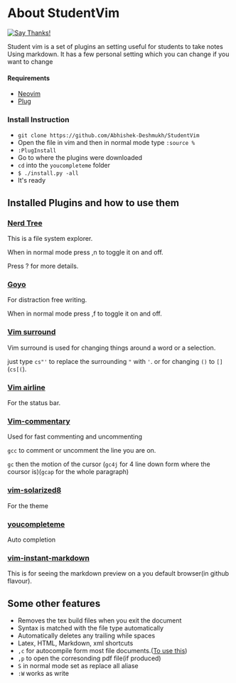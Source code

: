# About StudentVim
[![Say Thanks!](https://img.shields.io/badge/Say%20Thanks-!-1EAEDB.svg)](https://saythanks.io/to/Abhishek-Deshmukh)

Student vim is a set of plugins an setting useful for students to take notes Using markdown. It has a few personal setting which you can change if you want to change

#### Requirements
- [Neovim](https://github.com/neovim/neovim)
- [Plug](https://github.com/junegunn/vim-plug#neovim)

### Install Instruction
- `git clone https://github.com/Abhishek-Deshmukh/StudentVim`
- Open the file in vim and then in normal mode type `:source %`
- `:PlugInstall`
- Go to where the plugins were downloaded
- `cd` into the `youcompleteme` folder
- `$ ./install.py -all`
- It's ready

## Installed Plugins and how to use them

### [Nerd Tree](https://github.com/scrooloose/nerdtree)

This is a file system explorer.

When in normal mode press ,n to toggle it on and off.

Press ? for more details.

### [Goyo](https://github.com/junegunn/goyo.vim)

For distraction free writing.

When in normal mode press ,f to toggle it on and off.

### [Vim surround](https://github.com/tpope/vim-surround)

Vim surround is used for changing things around a word or a selection.

just type `cs"'` to replace the surrounding `"` with `'`. or for changing `()` to `[]` (`cs[(`).

### [Vim airline](https://github.com/vim-airline/vim-airline)

For the status bar.

### [Vim-commentary](https://github.com/tpope/vim-commentary)

Used for fast commenting and uncommenting

`gcc` to comment or uncomment the line you are on.

`gc` then the motion of the cursor (`gc4j` for 4 line down form where the coursor is)(`gcap` for the whole paragraph)

### [vim-solarized8](https://github.com/lifepillar/vim-solarized8)

For the theme

### [youcompleteme](https://github.com/ycm-core/YouCompleteMe)

Auto completion

### [vim-instant-markdown](https://github.com/suan/vim-instant-markdown)

This is for seeing the markdown preview on a you default browser(in github flavour).

## Some other features

- Removes the tex build files when you exit the document
- Syntax is matched with the file type automatically
- Automatically deletes any trailing while spaces
- Latex, HTML, Markdown, xml shortcuts
- `,c` for autocompile form most file documents.([To use this](https://github.com/Abhishek-Deshmukh/Compiler))
- `,p` to open the corresonding pdf file(if produced)
- `S` in normal mode set as replace all aliase
- `:W` works as write

